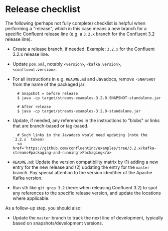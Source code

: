 # Release checklist

The following (perhaps not fully complete) checklist is helpful when performing a "release", which in this case means
a new branch for a specific Confluent release line (e.g. a `3.2.x` branch for the Confluent 3.2 release line).

- Create a release branch, if needed.  Example: `3.2.x` for the Confluent 3.2.x release line.
- Update `pom.xml`, notably `<version>`, `<kafka.version>`, `<confluent.version>`.
- For all instructions in e.g. `README.md` and Javadocs, remove `-SNAPSHOT` from the name of the packaged jar:

        # Snapshot = before release
        $ java -cp target/streams-examples-3.2.0-SNAPSHOT-standalone.jar

        # After release
        $ java -cp target/streams-examples-3.2.0-standalone.jar

- Update, if needed, any references in the instructions to "blobs" or links that are branch-based or tag-based.

        # Such links in the Javadocs would need updating (note the `3.2.x` token)
        <a href='https://github.com/confluentinc/examples/tree/3.2.x/kafka-streams#packaging-and-running'>Packaging</a>

- `README.md`: Update the version compatibility matrix by (1) adding a new entry for the new release and (2) updating
  the entry for the `master` branch.  Pay special attention to the version identifier of the Apache Kafka version.
- Run sth like `git grep 3.2` (here: when releasing Confluent 3.2) to spot any references to the specific release
  version, and update the locations where applicable.

As a follow-up step, you should also:

- Update the `master` branch to track the next line of development, typically based on snapshots/development versions.
